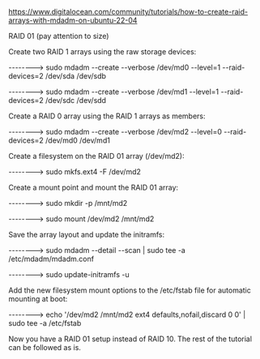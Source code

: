 https://www.digitalocean.com/community/tutorials/how-to-create-raid-arrays-with-mdadm-on-ubuntu-22-04

RAID 01 (pay attention to size)

Create two RAID 1 arrays using the raw storage devices:

  --------> sudo mdadm --create --verbose /dev/md0 --level=1 --raid-devices=2 /dev/sda /dev/sdb
  
  --------> sudo mdadm --create --verbose /dev/md1 --level=1 --raid-devices=2 /dev/sdc /dev/sdd

Create a RAID 0 array using the RAID 1 arrays as members:

  --------> sudo mdadm --create --verbose /dev/md2 --level=0 --raid-devices=2 /dev/md0 /dev/md1

Create a filesystem on the RAID 01 array (/dev/md2):

  --------> sudo mkfs.ext4 -F /dev/md2

Create a mount point and mount the RAID 01 array:

  --------> sudo mkdir -p /mnt/md2
  
  --------> sudo mount /dev/md2 /mnt/md2

Save the array layout and update the initramfs:

  --------> sudo mdadm --detail --scan | sudo tee -a /etc/mdadm/mdadm.conf
  
  --------> sudo update-initramfs -u

Add the new filesystem mount options to the /etc/fstab file for automatic mounting at boot:

  --------> echo '/dev/md2 /mnt/md2 ext4 defaults,nofail,discard 0 0' | sudo tee -a /etc/fstab

Now you have a RAID 01 setup instead of RAID 10. The rest of the tutorial can be followed as is.
